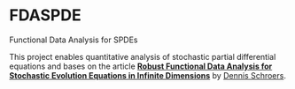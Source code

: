 # FDASPDE
Functional Data Analysis for SPDEs

This project enables quantitative analysis of stochastic partial differential equations and bases on the article [**Robust Functional Data Analysis for Stochastic Evolution Equations in Infinite Dimensions**](https://arxiv.org/pdf/2401.16286) by [Dennis Schroers](https://github.com/dschroers).


